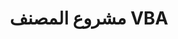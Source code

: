 ﻿---
title: مشروع المصنف VBA
linktitle: مشروع ماكرو
type: docs
weight: 200
url: /ar/java/workbook-vba-project/
---
